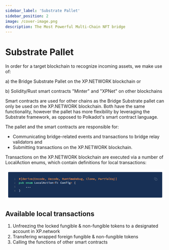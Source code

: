 ```yaml
---
sidebar_label: 'Substrate Pallet'
sidebar_position: 2
image: /cover-image.png
description: The Most Powerful Multi-Chain NFT bridge
---
```


# Substrate Pallet

In order for a target blockchain to recognize incoming assets, we make use of:

a) the Bridge Substrate Pallet on the XP.NETWORK blockchain or

b) Solidity/Rust smart contracts "Minter" and "XPNet" on other blockchains 

Smart contracts are used for other chains as the Bridge Substrate pallet can only be used on the XP.NETWORK blockchain. Both have the same functionality, however the pallet has more flexibility by leveraging the Substrate framework, as opposed to Polkadot's smart contract language.

The pallet and the smart contracts are responsible for:

* Communicating bridge-related events and transactions to bridge relay validators and
* Submitting transactions on the XP.NETWORK blockchain.

Transactions on the XP.NETWORK blockchain are executed via a number of LocalAction enums, which contain definitions for local transactions:

![Code](../../static/img/53.Code.png)

## Available local transactions
1. Unfreezing the locked fungible & non-fungible tokens to a designated account in XP.network
2. Transfering wrapped foreign fungible & non-fungible tokens
3. Calling the functions of other smart contracts